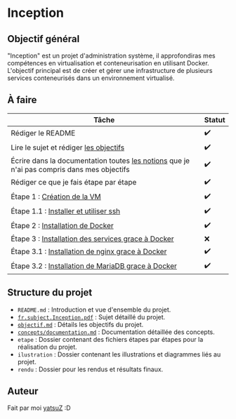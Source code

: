 # Inception

## Objectif général

"Inception" est un projet d'administration système, il approfondiras mes compétences en virtualisation et conteneurisation en utilisant Docker.
L'objectif principal est de créer et gérer une infrastructure de plusieurs services conteneurisés dans un environnement virtualisé.

## À faire

| Tâche | Statut |
|-------|--------|
| Rédiger le README | ✔️ |
| Lire le sujet et rédiger [les objectifs](./objectif.md) | ✔️ |
| Écrire dans la documentation toutes [les notions](./concepts/) que je n'ai pas compris dans mes objectifs | ✔️ |
| Rédiger ce que je fais étape par étape | ✔️ |
| Étape 1 : [Création de la VM](./etape/1_Creation_de_la_VM.md) | ✔️ |
| Étape 1.1 : [Installer et utiliser ssh](./etape/1-1_SSH_utilisation.md) | ✔️ |
| Étape 2 : [Installation de Docker](./etape/2_installation_de_docker.md) | ✔️ |
| Étape 3 : [Installation des services grace à Docker](./etape/3_installation_des_services.md) | ❌ |
| Étape 3.1 : [Installation de nginx grace à Docker](./etape/Instalation_des_services/1_Instalation_Nginx.md) | ✔️ |
| Étape 3.2 : [Installation de MariaDB grace à Docker](./etape/Instalation_des_services/2_Instalation_MariaDB.md) | ✔️ |

## Structure du projet

- `README.md` : Introduction et vue d'ensemble du projet.
- [`fr.subject.Inception.pdf`](./fr.subject.Inception.pdf) : Sujet détaillé du projet.
- [`objectif.md`](./objectif.md) : Détails les objectifs du projet.
- [`concepts/documentation.md`](./concepts/documentation.md) : Documentation détaillée des concepts.
- `etape` : Dossier contenant des fichiers étapes par étapes pour la réalisation du projet.
- `ilustration` : Dossier contenant les illustrations et diagrammes liés au projet.
- `rendu` : Dossier pour les rendus et résultats finaux.

## Auteur

Fait par moi [yatsuZ](https://github.com/yatsuZ) :D